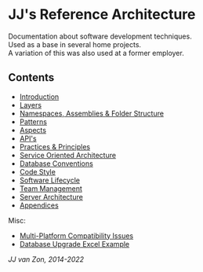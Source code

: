JJ's Reference Architecture
===========================

Documentation about software development techniques.  
Used as a base in several home projects.   
A variation of this was also used at a former employer.

Contents
--------

- [Introduction](introduction.md)
- [Layers](layers.md)
- [Namespaces, Assemblies & Folder Structure](namespaces-assemblies-and-folder-structure.md)
- [Patterns](patterns.md)
- [Aspects](aspects.md)
- [API's](apis.md)
- [Practices & Principles](practices-and-principles.md)
- [Service Oriented Architecture](service-oriented-architecture.md)
- [Database Conventions](database-conventions.md)
- [Code Style](code-style.md)
- [Software Lifecycle](software-lifecycle.md)
- [Team Management](team-management.md)
- [Server Architecture](server-architecture.md)
- [Appendices](appendices.md)

Misc:

- [Multi-Platform Compatibility Issues](misc-docs/multi-platform-compatibility-issues.md)
- [Database Upgrade Excel Example](misc-docs/database-upgrade-excel-example.xlsx)

*JJ van Zon, 2014-2022*
